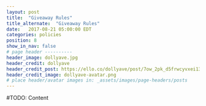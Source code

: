 ```yaml
---
layout: post
title:  "Giveaway Rules"
title_alternate:  "Giveaway Rules"
date:   2017-08-21 05:00:00 EDT
categories: policies
position: 8
show_in_nav: false
# page header ----------
header_image: dollyave.jpg
header_credit: dollyave
header_credit_post: https://ello.co/dollyave/post/7ow_2pk_d5frwcyvxei13g
header_credit_image: dollyave-avatar.png
# place header/avatar images in: _assets/images/page-headers/posts
---
```


#TODO: Content
